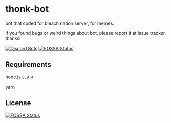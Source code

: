 # thonk-bot

bot that coded for bleach nation server, for memes.

If you found bugs or weird things about bot, please report it at issue tracker, thanks!

[![Discord Bots](https://discordbots.org/api/widget/412516192406732811.svg)](https://discordbots.org/bot/412516192406732811)
[![FOSSA Status](https://app.fossa.io/api/projects/git%2Bgithub.com%2Ftsblock%2Fthonk-bot.svg?type=shield)](https://app.fossa.io/projects/git%2Bgithub.com%2Ftsblock%2Fthonk-bot?ref=badge_shield)

## Requirements
node.js `8.9.4`

yarn



## License
[![FOSSA Status](https://app.fossa.io/api/projects/git%2Bgithub.com%2Ftsblock%2Fthonk-bot.svg?type=large)](https://app.fossa.io/projects/git%2Bgithub.com%2Ftsblock%2Fthonk-bot?ref=badge_large)